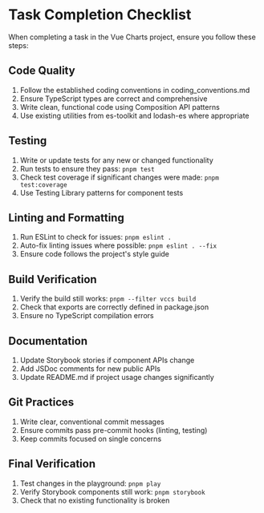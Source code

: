 # Task Completion Checklist

When completing a task in the Vue Charts project, ensure you follow these steps:

## Code Quality
1. Follow the established coding conventions in coding_conventions.md
2. Ensure TypeScript types are correct and comprehensive
3. Write clean, functional code using Composition API patterns
4. Use existing utilities from es-toolkit and lodash-es where appropriate

## Testing
1. Write or update tests for any new or changed functionality
2. Run tests to ensure they pass: `pnpm test`
3. Check test coverage if significant changes were made: `pnpm test:coverage`
4. Use Testing Library patterns for component tests

## Linting and Formatting
1. Run ESLint to check for issues: `pnpm eslint .`
2. Auto-fix linting issues where possible: `pnpm eslint . --fix`
3. Ensure code follows the project's style guide

## Build Verification
1. Verify the build still works: `pnpm --filter vccs build`
2. Check that exports are correctly defined in package.json
3. Ensure no TypeScript compilation errors

## Documentation
1. Update Storybook stories if component APIs change
2. Add JSDoc comments for new public APIs
3. Update README.md if project usage changes significantly

## Git Practices
1. Write clear, conventional commit messages
2. Ensure commits pass pre-commit hooks (linting, testing)
3. Keep commits focused on single concerns

## Final Verification
1. Test changes in the playground: `pnpm play`
2. Verify Storybook components still work: `pnpm storybook`
3. Check that no existing functionality is broken